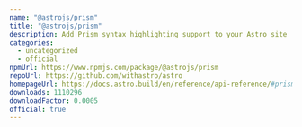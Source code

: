 ```yaml
---
name: "@astrojs/prism"
title: "@astrojs/prism"
description: Add Prism syntax highlighting support to your Astro site
categories:
  - uncategorized
  - official
npmUrl: https://www.npmjs.com/package/@astrojs/prism
repoUrl: https://github.com/withastro/astro
homepageUrl: https://docs.astro.build/en/reference/api-reference/#prism-
downloads: 1110296
downloadFactor: 0.0005
official: true
---
```

